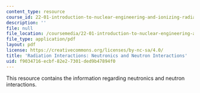 ```yaml
---
content_type: resource
course_id: 22-01-introduction-to-nuclear-engineering-and-ionizing-radiation-fall-2015
description: ''
file: null
file_location: /coursemedia/22-01-introduction-to-nuclear-engineering-and-ionizing-radiation-fall-2015/f9034716ecbf82e27301ded9b47894f0_MIT22_01F15_lec17.pdf
file_type: application/pdf
layout: pdf
license: https://creativecommons.org/licenses/by-nc-sa/4.0/
title: 'Radiation Interactions: Neutronics and Neutron Interactions'
uid: f9034716-ecbf-82e2-7301-ded9b47894f0
---
```

This resource contains the information regarding neutronics and neutron interactions.